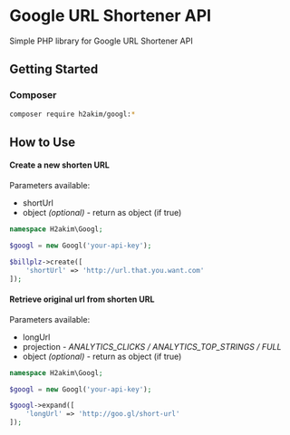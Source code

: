 # Google URL Shortener API

Simple PHP library for Google URL Shortener API

## Getting Started

### Composer
```bash
composer require h2akim/googl:*
```

## How to Use

#### Create a new shorten URL
Parameters available:
* shortUrl
* object _(optional)_ - return as object (if true)

```php
namespace H2akim\Googl;

$googl = new Googl('your-api-key');

$billplz->create([
    'shortUrl' => 'http://url.that.you.want.com'
]);
```

#### Retrieve original url from shorten URL
Parameters available:
* longUrl
* projection - _ANALYTICS_CLICKS / ANALYTICS_TOP_STRINGS / FULL_
* object _(optional)_ - return as object (if true)

```php
namespace H2akim\Googl;

$googl = new Googl('your-api-key');

$googl->expand([
    'longUrl' => 'http://goo.gl/short-url'
]);
```
